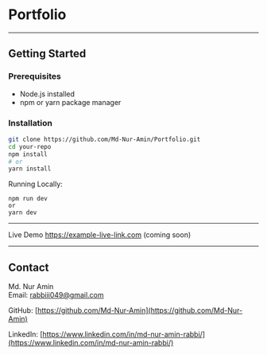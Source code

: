 # Portfolio
---
## Getting Started

### Prerequisites

- Node.js installed
- npm or yarn package manager

### Installation

```bash
git clone https://github.com/Md-Nur-Amin/Portfolio.git
cd your-repo
npm install
# or
yarn install
```


Running Locally:
```
npm run dev
or
yarn dev
```

---
Live Demo
https://example-live-link.com
 (coming soon)


---
## Contact
Md. Nur Amin  
Email: [rabbiii049@gmail.com](mailto:rabbiii049@gmail.com)

GitHub: [https://github.com/Md-Nur-Amin](https://github.com/Md-Nur-Amin)

LinkedIn: [https://www.linkedin.com/in/md-nur-amin-rabbi/](https://www.linkedin.com/in/md-nur-amin-rabbi/)
